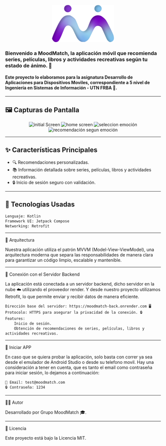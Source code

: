 <p align="center">
  <img src="app/src/main/res/drawable/logo_mm.png" alt="logo" width="200">
</p>


### Bienvenido a **MoodMatch**, la aplicación móvil que recomienda series, películas, libros y actividades recreativas según tu estado de ánimo. 🌟

#### Este proyecto lo elaboramos para la asignatura Desarrollo de Aplicaciones para Dispositivos Moviles, correspondiente a 5 nivel de Ingeniería en Sistemas de Información - UTN FRBA 🏫.


---

## 🖼 **Capturas de Pantalla**

<p align="center">
  <img width="200" alt="initial Screen" width="200"src="https://github.com/user-attachments/assets/a935efb6-7ba8-4bfc-87a3-e7e9df8a49b1" >
  <img width="200" alt="home screen" src="https://github.com/user-attachments/assets/a7072c84-81a1-4cb1-8b39-61cb1e4d2d41" >
  <img width="200" alt="seleccion emoción" src="https://github.com/user-attachments/assets/3bfed733-51e3-4570-bc26-23cbe349f8e7">
  <img width="200" alt="recomendación segun emoción" src="https://github.com/user-attachments/assets/f37db29c-fd1a-40a1-9bfe-9976deaf0bce">

</p>

---

## ✨ **Características Principales**

- 🔍 Recomendaciones personalizadas.
- 📚 Información detallada sobre series, películas, libros y actividades recreativas.
- 🔒 Inicio de sesión seguro con validación.

---

## 🔧 **Tecnologías Usadas**

    Lenguaje: Kotlin
    Framework UI: Jetpack Compose
    Networking: Retrofit
---

📐 Arquitectura

Nuestra aplicación utiliza el patrón MVVM (Model-View-ViewModel), una arquitectura moderna que separa las responsabilidades de manera clara para garantizar un código limpio, escalable y mantenible.

---

📡 Conexión con el Servidor Backend

La aplicación está conectada a un servidor backend, dicho servidor en la nube ☁️ utilizando el proveedor render. Y desde nuestro proyecto utilizamos Retrofit, lo que permite enviar y recibir datos de manera eficiente.

    Dirección base del servidor: https://moodmatch-back.onrender.com 🖥️
    Protocolo: HTTPS para asegurar la privacidad de la conexión. 🔒
    Features:
        Inicio de sesión.
        Obtención de recomendaciones de series, películas, libros y actividades recreativas.

---

🧪 Iniciar APP

En caso que se quiera probar la aplicación, solo basta con correr ya sea desde el emulador de Android Studio o desde su telefono movil. Hay una consideración a tener en cuenta, que es tanto el email como contraseña para iniciar sesión, lo dejamos a continuación:

    📧 Email: test@moodmatch.com
    🔒 Contraseña: 1234

---

👩‍💻 Autor

Desarrollado por Grupo MoodMatch 🎓.

---

📜 Licencia

Este proyecto está bajo la Licencia MIT.
